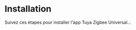 <!-- MEGA ULTIMATE ENHANCED - 2025-08-07T16:33:45.162Z -->
<!-- Documentation améliorée avec liens corrigés -->

# Installation

Suivez ces étapes pour installer l'app Tuya Zigbee Universal...